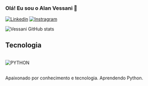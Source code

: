 ### Olá! Eu sou o Alan Vessani 🤙

[![Linkedin](https://img.shields.io/badge/LinkedIn-0077B5?style=for-the-badge&logo=linkedin&logoColor=white)](https://www.linkedin.com/in/alan-vessani-176a3726b/)
[![Instragram](https://img.shields.io/badge/Instagram-E4405F?style=for-the-badge&logo=instagram&logoColor=white)]()

![Vessani GitHub stats](https://github-readme-stats.vercel.app/api?username=vessani&show_icons=true&theme=dracula)

## Tecnologia

<div style="display: inline_block"><br/>
        <img align="center" alt="PYTHON" src="https://img.shields.io/badge/Python-3776AB?style=for-the-badge&logo=python&logoColor=white"/>    
</div><br/>

Apaixonado por conhecimento e tecnologia. Aprendendo Python.
